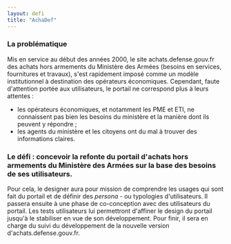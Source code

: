```yaml
---
layout: defi
title: "AchaDef"
---
```


### La problématique

Mis en service au début des années 2000, le site achats.defense.gouv.fr des achats hors armements du Ministère des Armées (besoins en services, fournitures et travaux), s'est rapidement imposé comme un modèle institutionnel à destination des opérateurs économiques. Cependant, faute d'attention portée aux utilisateurs, le portail ne correspond plus à leurs attentes : 
- les opérateurs économiques, et notamment les PME et ETI, ne connaissent pas bien les besoins du ministère et la manière dont ils peuvent y répondre ;
- les agents du ministère et les citoyens ont du mal à trouver des informations claires.

### Le défi : concevoir la refonte du portail d'achats hors armements du Ministère des Armées sur la base des besoins de ses utilisateurs.

Pour cela, le designer aura pour mission de comprendre les usages qui sont fait du portail et de définir des *persona* - ou typologies d'utilisateurs. Il passera ensuite à une phase de co-conception avec des utilisateurs du portail. Les tests utilisateurs lui permettront d'affiner le design du portail jusqu'à le stabiliser en vue de son développement. Pour finir, il sera en charge du suivi du développement de la nouvelle version d'achats.defense.gouv.fr.
